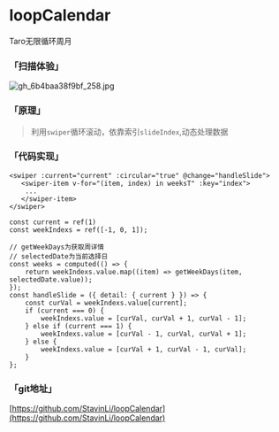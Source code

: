 # loopCalendar
Taro无限循环周月

### 「扫描体验」
![gh_6b4baa38f9bf_258.jpg](https://wos.58cdn.com.cn/IjGfEdCbIlr/ishare/9366b57f-89c2-4bdf-a6a8-db95832962b4gh_6b4baa38f9bf_258.jpg)

### 「原理」
> 利用`swiper`循环滚动，依靠索引`slideIndex`,动态处理数据

### 「代码实现」
```
<swiper :current="current" :circular="true" @change="handleSlide">
   <swiper-item v-for="(item, index) in weeksT" :key="index">
	...
   </swiper-item>
</swiper>

const current = ref(1)
const weekIndexs = ref([-1, 0, 1]);

// getWeekDays为获取周详情
// selectedDate为当前选择日
const weeks = computed(() => {
    return weekIndexs.value.map((item) => getWeekDays(item, selectedDate.value));
});
const handleSlide = ({ detail: { current } }) => {
    const curVal = weekIndexs.value[current];
    if (current === 0) {
        weekIndexs.value = [curVal, curVal + 1, curVal - 1];
    } else if (current === 1) {
        weekIndexs.value = [curVal - 1, curVal, curVal + 1];
    } else {
        weekIndexs.value = [curVal + 1, curVal - 1, curVal];
    }
};
```
### 「git地址」
[https://github.com/StavinLi/loopCalendar](https://github.com/StavinLi/loopCalendar)
